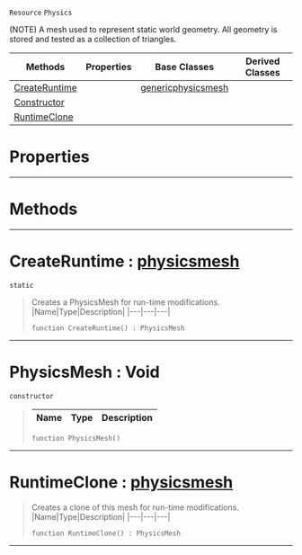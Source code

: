  `Resource` `Physics`



(NOTE) A mesh used to represent static world geometry. All geometry is stored and tested as a collection of triangles.

|Methods|Properties|Base Classes|Derived Classes|
|---|---|---|---|
|[ CreateRuntime](https://github.com/ZilchEngine/ZilchDocs/blob/master/code_reference/class_reference/physicsmesh.md#createruntime-zilch-engin)| |[genericphysicsmesh](https://github.com/ZilchEngine/ZilchDocs/blob/master/code_reference/class_reference/genericphysicsmesh.md)| |
|[ Constructor](https://github.com/ZilchEngine/ZilchDocs/blob/master/code_reference/class_reference/physicsmesh.md#physicsmesh-void)| | | |
|[ RuntimeClone](https://github.com/ZilchEngine/ZilchDocs/blob/master/code_reference/class_reference/physicsmesh.md#runtimeclone-zilch-engine)| | | |


 #  Properties


---  
 #  Methods


---  
 #  CreateRuntime : [physicsmesh](https://github.com/ZilchEngine/ZilchDocs/blob/master/code_reference/class_reference/physicsmesh.md)

 `static`

> Creates a PhysicsMesh for run-time modifications.
> |Name|Type|Description|
> |---|---|---|
> ``` lang=cpp, name=Nada
> function CreateRuntime() : PhysicsMesh
> ``` 


---  
 #  PhysicsMesh : Void

 `constructor`

> 
> |Name|Type|Description|
> |---|---|---|
> ``` lang=cpp, name=Nada
> function PhysicsMesh()
> ``` 


---  
 #  RuntimeClone : [physicsmesh](https://github.com/ZilchEngine/ZilchDocs/blob/master/code_reference/class_reference/physicsmesh.md)

> Creates a clone of this mesh for run-time modifications.
> |Name|Type|Description|
> |---|---|---|
> ``` lang=cpp, name=Nada
> function RuntimeClone() : PhysicsMesh
> ``` 


---  
 

 